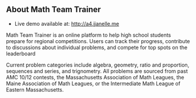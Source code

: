 
## About Math Team Trainer

* Live demo available at: http://a4.jjanelle.me

Math Team Trainer is an online platform to help high school students prepare for regional competitions. Users can track their progress, contribute to discussions about individual problems, and compete for top spots on the leaderboard

Current problem categories include algebra, geometry, ratio and proportion, sequences and series, and trignometry. All problems are sourced from past AMC 10/12 contests, the Massachusetts Association of Math Leagues, the Maine Association of Math Leagues, or the Intermediate Math League of Eastern Massachusetts. 


